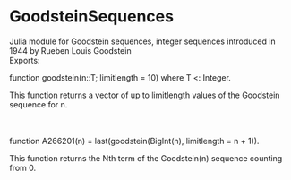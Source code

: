 # GoodsteinSequences
Julia module for Goodstein sequences, integer sequences introduced in 1944 by Rueben Louis Goodstein
<br />
Exports: 

function goodstein(n::T; limitlength = 10) where T <: Integer. 

This function returns a vector of up to limitlength values of the Goodstein sequence for n.

<br /><br />
function A266201(n) = last(goodstein(BigInt(n), limitlength = n + 1)).

This function returns the Nth term of the Goodstein(n) sequence counting from 0.



